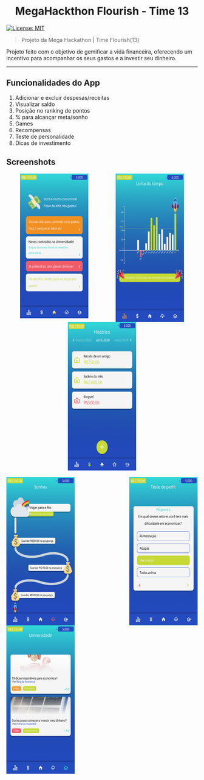 <h1 align="center">MegaHackthon Flourish - Time 13</h1>
<p>
  <a href="https://github.com/RafaelGoulartB/MegaHackthon-Flourish/blob/master/LICENSE">
    <img alt="License: MIT" src="https://img.shields.io/badge/License-MIT-yellow.svg" target="_blank" />
  </a>
</p>

>Projeto da Mega Hackathon | Time Flourish(13)

Projeto feito com o objetivo de gemificar a vida financeira, oferecendo um incentivo para acompanhar os seus gastos e a investir seu dinheiro.

---

## Funcionalidades do App
  1. Adicionar e excluir despesas/receitas
  2. Visualizar saldo
  3. Posição no ranking de pontos
  4. % para alcançar meta/sonho
  5. Games
  6. Recompensas
  7. Teste de personalidade
  8. Dicas de investimento
  
## Screenshots
<div style="width:100%;display:flex;flex-direction:row;justify-content: space-around;flex-wrap:wrap;">
  <img src="https://raw.githubusercontent.com/RafaelGoulartB/MegaHackthon-Flourish/master/screenshots/inicial.png" style="margin-left:'320px'" width="180" height="380">
  <img src="https://raw.githubusercontent.com/RafaelGoulartB/MegaHackthon-Flourish/master/screenshots/linha-do-tempo.png" style="width:180px; height:390px;" width="180" height="380"/>
  <img src="https://raw.githubusercontent.com/RafaelGoulartB/MegaHackthon-Flourish/master/screenshots/operações.png" style="width:180px; height:390px;" width="180" height="380"/>
</div>
<br/>
<div style="width:100%;display:flex;flex-direction:row; justify-content: space-between; flex-wrap: wrap;">
    <img src="https://raw.githubusercontent.com/RafaelGoulartB/MegaHackthon-Flourish/master/screenshots/sonhos.png" style="width:180px; height:390px;" width="180" height="380"/>
   <img src="https://raw.githubusercontent.com/RafaelGoulartB/MegaHackthon-Flourish/master/screenshots/teste.png" style="width:180px; height:390px;" width="180" height="380"/>
   <img src="https://raw.githubusercontent.com/RafaelGoulartB/MegaHackthon-Flourish/master/screenshots/universidade.png" style="width:180px; height:390px;" width="180" height="380"/>
</div>
